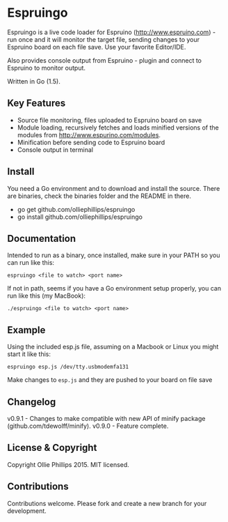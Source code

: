 # Espruingo
Espruingo is a live code loader for Espruino (http://www.espruino.com) - run once and it will monitor the target file, sending changes to your Espruino board on each file save. Use your favorite Editor/IDE.

Also provides console output from Espruino - plugin and connect to Espruino to monitor output.

Written in Go (1.5).

## Key Features
* Source file monitoring, files uploaded to Espruino board on save
* Module loading, recursively fetches and loads minified versions of the modules from http://www.espurino.com/modules. 
* Minification before sending code to Espruino board
* Console output in terminal

## Install
You need a Go environment and to download and install the source. There are binaries, check the binaries folder and the README in there.
 - go get github.com/olliephillips/espruingo
 - go install github.com/olliephillips/espruingo

## Documentation
Intended to run as a binary, once installed, make sure in your PATH so you can run like this:
```
espruingo <file to watch> <port name>
```

If not in path, seems if you have a Go environment setup properly, you can run like this (my MacBook):
```
./espruingo <file to watch> <port name>

```

## Example
Using the included esp.js file, assuming on a Macbook or Linux you might start it like this:
```
espruingo esp.js /dev/tty.usbmodemfa131

```
Make changes to `esp.js` and they are pushed to your board on file save

## Changelog
v0.9.1 - Changes to make compatible with new API of minify package (github.com/tdewolff/minify). 
v0.9.0 - Feature complete.

## License & Copyright
Copyright Ollie Phillips 2015. MIT licensed.

## Contributions
Contributions welcome. Please fork and create a new branch for your development.